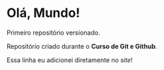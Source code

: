 # Olá, Mundo!
 Primeiro repositório versionado.

 Repositório criado durante o **Curso de Git e Github**. 
 
 Essa linha eu adicionei diretamente no *site*!
